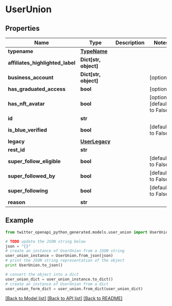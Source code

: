 # UserUnion


## Properties

Name | Type | Description | Notes
------------ | ------------- | ------------- | -------------
**typename** | [**TypeName**](TypeName.md) |  | 
**affiliates_highlighted_label** | **Dict[str, object]** |  | 
**business_account** | **Dict[str, object]** |  | [optional] 
**has_graduated_access** | **bool** |  | [optional] 
**has_nft_avatar** | **bool** |  | [optional] [default to False]
**id** | **str** |  | 
**is_blue_verified** | **bool** |  | [default to False]
**legacy** | [**UserLegacy**](UserLegacy.md) |  | 
**rest_id** | **str** |  | 
**super_follow_eligible** | **bool** |  | [default to False]
**super_followed_by** | **bool** |  | [default to False]
**super_following** | **bool** |  | [default to False]
**reason** | **str** |  | 

## Example

```python
from twitter_openapi_python_generated.models.user_union import UserUnion

# TODO update the JSON string below
json = "{}"
# create an instance of UserUnion from a JSON string
user_union_instance = UserUnion.from_json(json)
# print the JSON string representation of the object
print UserUnion.to_json()

# convert the object into a dict
user_union_dict = user_union_instance.to_dict()
# create an instance of UserUnion from a dict
user_union_form_dict = user_union.from_dict(user_union_dict)
```
[[Back to Model list]](../README.md#documentation-for-models) [[Back to API list]](../README.md#documentation-for-api-endpoints) [[Back to README]](../README.md)


